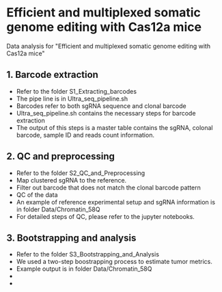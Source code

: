 # Efficient and multiplexed somatic genome editing with Cas12a mice
Data analysis for "Efficient and multiplexed somatic genome editing with Cas12a mice"

## 1. Barcode extraction
* Refer to the folder S1_Extracting_barcodes
* The pipe line is in Ultra_seq_pipeline.sh
* Barcodes refer to both sgRNA sequence and clonal barcode
* Ultra_seq_pipeline.sh contains the necessary steps for barcode extraction
* The output of this steps is a master table contains the sgRNA, colonal barcode, sample ID and reads count information.

## 2. QC and preprocessing
* Refer to the folder S2_QC_and_Preprocessing
* Map clustered sgRNA to the reference.
* Filter out barcode that does not match the clonal barcode pattern
* QC of the data
* An example of reference experimental setup and sgRNA information is in folder Data/Chromatin_58Q
* For detailed steps of QC, please refer to the jupyter notebooks.

## 3. Bootstrapping and analysis
* Refer to the folder S3_Bootstrapping_and_Analysis
* We used a two-step boostrapping process to estimate tumor metrics.
* Example output is in folder Data/Chromatin_58Q
* 
* 

